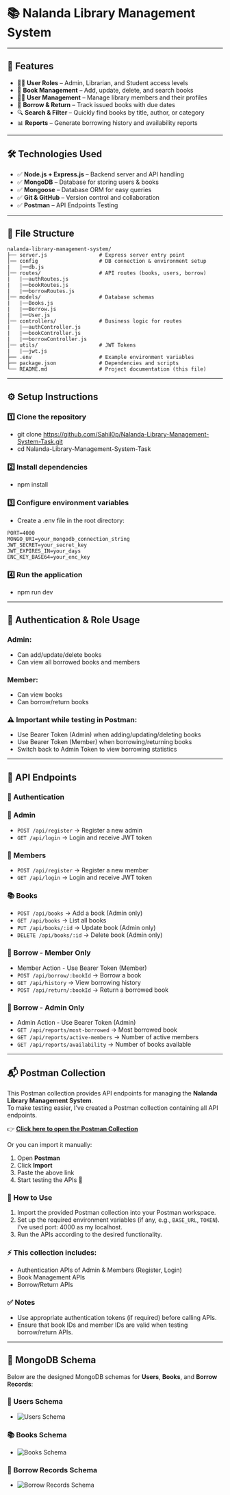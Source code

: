 # 📚 Nalanda Library Management System

---

## 🔧 Features
- 👩‍🏫 **User Roles** – Admin, Librarian, and Student access levels  
- 📖 **Book Management** – Add, update, delete, and search books  
- 🧑‍💻 **User Management** – Manage library members and their profiles  
- 📅 **Borrow & Return** – Track issued books with due dates  
- 🔍 **Search & Filter** – Quickly find books by title, author, or category  
- 📊 **Reports** – Generate borrowing history and availability reports  

---

## 🛠️ Technologies Used 
- ✅ **Node.js + Express.js** – Backend server and API handling  
- ✅ **MongoDB** – Database for storing users & books  
- ✅ **Mongoose** – Database ORM for easy queries  
- ✅ **Git & GitHub** – Version control and collaboration
- ✅ **Postman** – API Endpoints Testing 

---

## 📂 File Structure
```plaintext
nalanda-library-management-system/
├── server.js                 # Express server entry point
│── config                    # DB connection & environment setup
|   |──db.js
│── routes/                   # API routes (books, users, borrow)
|   |──authRoutes.js
|   |──bookRoutes.js
|   |──borrowRoutes.js
│── models/                   # Database schemas
|   |──Books.js
|   |──Borrow.js
|   |──User.js
│── controllers/              # Business logic for routes
|   |──authController.js
|   |──bookController.js
|   |──borrowController.js
│── utils/                    # JWT Tokens
|   |──jwt.js
├── .env                      # Example environment variables
├── package.json              # Dependencies and scripts
└── README.md                 # Project documentation (this file)
```
---

## ⚙️ Setup Instructions
### 1️⃣ Clone the repository
- git clone https://github.com/Sahil0p/Nalanda-Library-Management-System-Task.git
- cd Nalanda-Library-Management-System-Task

### 2️⃣ Install dependencies
- npm install

### 3️⃣ Configure environment variables
- Create a .env file in the root directory:
```plaintext
PORT=4000
MONGO_URI=your_mongodb_connection_string
JWT_SECRET=your_secret_key
JWT_EXPIRES_IN=your_days
ENC_KEY_BASE64=your_enc_key
```
### 4️⃣ Run the application
- npm run dev

---

## 🔑 Authentication & Role Usage
### Admin:
- Can add/update/delete books
- Can view all borrowed books and members

### Member:
- Can view books
- Can borrow/return books

### ⚠️ Important while testing in Postman:
- Use Bearer Token (Admin) when adding/updating/deleting books
- Use Bearer Token (Member) when borrowing/returning books
- Switch back to Admin Token to view borrowing statistics

---

## 📡 API Endpoints

### 🔑 Authentication
### 🧑 Admin
- `POST /api/register` → Register a new admin
- `GET /api/login` → Login and receive JWT token
### 🧑 Members
- `POST /api/register` → Register a new member
- `GET /api/login` → Login and receive JWT token

### 📚 Books
- `POST /api/books` → Add a book (Admin only)
- `GET /api/books` → List all books
- `PUT /api/books/:id` → Update book (Admin only)
- `DELETE /api/books/:id` → Delete book (Admin only)

### 📖 Borrow - Member Only
- Member Action - Use Bearer Token (Member)
- `POST /api/borrow/:bookId` → Borrow a book
- `GET /api/history` → View borrowing history
- `POST /api/return/:bookId` → Return a borrowed book

### 📖 Borrow - Admin Only
- Admin Action - Use Bearer Token (Admin)
- `GET /api/reports/most-borrowed` → Most borrowed book
- `GET /api/reports/active-members` → Number of active members
- `GET /api/reports/availability` → Number of books available

---

## 📬 Postman Collection

This Postman collection provides API endpoints for managing the **Nalanda Library Management System**.  
To make testing easier, I’ve created a Postman collection containing all API endpoints.


👉 **[Click here to open the Postman Collection](https://sahilahmed0029-3594081.postman.co/workspace/Sahil-Ahmed's-Workspace~507292b8-beec-4de7-81da-d9594af9042c/collection/47691689-d98af04f-7edb-4e5f-b670-ef4cebe83126?action=share&creator=47691689)**  

Or you can import it manually:  

1. Open **Postman**  
2. Click **Import**  
3. Paste the above link  
4. Start testing the APIs 🎉

### 🚀 How to Use
1. Import the provided Postman collection into your Postman workspace.  
2. Set up the required environment variables (if any, e.g., `BASE_URL`, `TOKEN`). I've used port: 4000 as my localhost.  
3. Run the APIs according to the desired functionality. 

### ⚡ This collection includes:
- Authentication APIs of Admin & Members (Register, Login)
- Book Management APIs
- Borrow/Return APIs

### ✅ Notes
- Use appropriate authentication tokens (if required) before calling APIs.  
- Ensure that book IDs and member IDs are valid when testing borrow/return APIs.

  
---


## 📸 MongoDB Schema 
Below are the designed MongoDB schemas for **Users**, **Books**, and **Borrow Records**:

### 🧑 Users Schema
- ![Users Schema](./Screenshots/Users.png)

### 📚 Books Schema
- ![Books Schema](./Screenshots/Books.png)

### 📖 Borrow Records Schema
- ![Borrow Records Schema](./Screenshots/Borrow.png)
